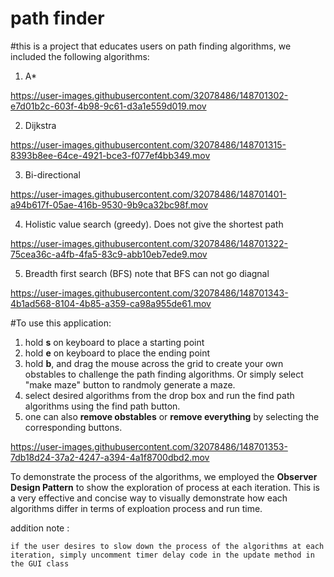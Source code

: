 # path finder
#this is a project that educates users on path finding algorithms, we included the following algorithms: 
1. A* 

https://user-images.githubusercontent.com/32078486/148701302-e7d01b2c-603f-4b98-9c61-d3a1e559d019.mov


2. Dijkstra 

https://user-images.githubusercontent.com/32078486/148701315-8393b8ee-64ce-4921-bce3-f077ef4bb349.mov


3. Bi-directional



https://user-images.githubusercontent.com/32078486/148701401-a94b617f-05ae-416b-9530-9b9ca32bc98f.mov



4. Holistic value search (greedy). Does not give the shortest path 

https://user-images.githubusercontent.com/32078486/148701322-75cea36c-a4fb-4fa5-83c9-abb10eb7ede9.mov

5. Breadth first search (BFS) note that BFS can not go diagnal


https://user-images.githubusercontent.com/32078486/148701343-4b1ad568-8104-4b85-a359-ca98a955de61.mov


#To use this application:
1. hold **s** on keyboard to place a starting point 
2. hold **e** on keyboard to place the ending point 
3. hold **b**, and drag the mouse across the grid to create your own obstables to challenge the path finding algorithms. Or simply select "make maze" button to randmoly generate a maze. 
4. select desired algorithms from the drop box and run the find path algorithms using the find path button.
5. one can also **remove obstables** or **remove everything** by selecting the corresponding buttons.



https://user-images.githubusercontent.com/32078486/148701353-7db18d24-37a2-4247-a394-4a1f8700dbd2.mov



To demonstrate the process of the algorithms, we employed the **Observer Design Pattern** to show the exploration of process at each iteration. This is a very effective and concise way to visually demonstrate how each algorithms differ in terms of exploation process and run time. 

addition note :

    if the user desires to slow down the process of the algorithms at each iteration, simply uncomment timer delay code in the update method in the GUI class

    

